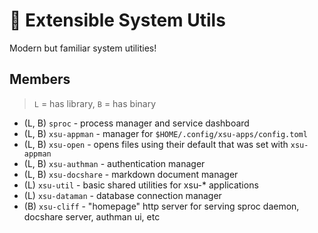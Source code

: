 # 🐸 Extensible System Utils

Modern but familiar system utilities!

## Members

> `L` = has library, `B` = has binary

* (L, B) `sproc` - process manager and service dashboard
* (L, B) `xsu-appman` - manager for `$HOME/.config/xsu-apps/config.toml`
* (L, B) `xsu-open` - opens files using their default that was set with `xsu-appman`
* (L, B) `xsu-authman` - authentication manager
* (L, B) `xsu-docshare` - markdown document manager
* (L) `xsu-util` - basic shared utilities for xsu-* applications
* (L) `xsu-dataman` - database connection manager
* (B) `xsu-cliff` - "homepage" http server for serving sproc daemon, docshare server, authman ui, etc
